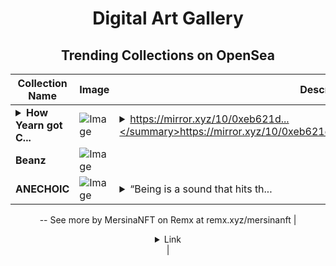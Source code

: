<div align="center">

# Digital Art Gallery

## Trending Collections on OpenSea

| Collection Name                       | Image                                                                                     | Description                       | OpenSea Link                                                                                          |
|---------------------------------------|-------------------------------------------------------------------------------------------|-----------------------------------|--------------------------------------------------------------------------------------------------------|
| **<details><summary>How Yearn got C...</summary>How Yearn got Cow Swap solvers to fill our Dutch Auctions without them knowing</details>** | ![Image](https://i.seadn.io/s/raw/files/f0efdbcff1f61d437d4e865827dfc374.png?w=500&auto=format?w=200&auto=format) | <details><summary>https://mirror.xyz/10/0xeb621d...</summary>https://mirror.xyz/10/0xeb621df0c96ec78709b37f6c3d68608cd8047fa9</details> | <details><summary>Link</summary>[How Yearn got Cow Swap solvers to fill our Dutch Auctions without them knowing](https://opensea.io/collection/how-yearn-got-cow-swap-solvers-to-fill-our-dutch-a)</details> |
| **Beanz** | ![Image](https://i.seadn.io/s/raw/files/5a9a56a0b2fe81cd69fbc961850775f5.png?w=500&auto=format?w=200&auto=format) |  | <details><summary>Link</summary>[Beanz](https://opensea.io/collection/beanz-37)</details> |
| **ANECHOIC** | ![Image](https://i.seadn.io/s/raw/files/1d854f20e2a23b962a12e6dac0b306b0.jpg?w=500&auto=format?w=200&auto=format) | <details><summary>“Being is a sound that hits th...</summary>“Being is a sound that hits the walls. But what happens when the walls collapse? The sound dissolves in the void, no echo. Then you realize - maybe you never existed.”
--
See more by MersinaNFT on Remx at remx.xyz/mersinanft</details> | <details><summary>Link</summary>[ANECHOIC](https://opensea.io/collection/anechoic)</details> |

</div>